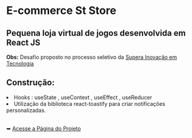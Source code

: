 <h1>E-commerce St Store</h1>
<h2>Pequena loja virtual de jogos desenvolvida em React JS</h2>
<p><b>Obs:</b> Desafio proposto no processo seletivo da <a href="https://www.supera.com.br/" target="_blank">Supera Inovação em Tecnologia</a></p>

<h2>Construção:</h2>
  <li>Hooks : useState , useContext , useEffect , useReducer</li>
  <li>Utilização da biblioteca react-toastify para criar notificações personalizadas.</li><br>
<p>&#10149 <a href="https://viniciussoaresbr.github.io/e-commerce-st-store/">Acesse a Página do Projeto</a></p>
